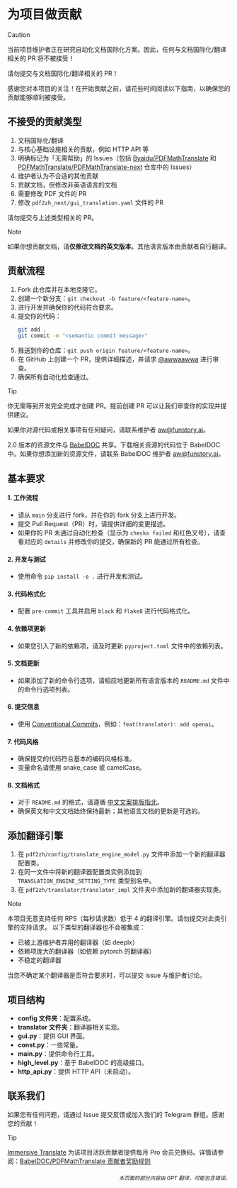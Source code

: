# 为项目做贡献

> [!CAUTION]
>
> 当前项目维护者正在研究自动化文档国际化方案。因此，任何与文档国际化/翻译相关的 PR 将不被接受！
>
> 请勿提交与文档国际化/翻译相关的 PR！

感谢您对本项目的关注！在开始贡献之前，请花些时间阅读以下指南，以确保您的贡献能够顺利被接受。

## 不接受的贡献类型

1. 文档国际化/翻译
2. 与核心基础设施相关的贡献，例如 HTTP API 等
3. 明确标记为「无需帮助」的 Issues（包括 [Byaidu/PDFMathTranslate](Byaidu/PDFMathTranslate) 和 [PDFMathTranslate/PDFMathTranslate-next](PDFMathTranslate/PDFMathTranslate-next) 仓库中的 Issues）
4. 维护者认为不合适的其他贡献
5. 贡献文档，但修改非英语语言的文档
6. 需要修改 PDF 文件的 PR
7. 修改 `pdf2zh_next/gui_translation.yaml` 文件的 PR

请勿提交与上述类型相关的 PR。

> [!NOTE]
>
> 如果你想贡献文档，请**仅修改文档的英文版本**。其他语言版本由贡献者自行翻译。

## 贡献流程

1. Fork 此仓库并在本地克隆它。
2. 创建一个新分支：`git checkout -b feature/<feature-name>`。
3. 进行开发并确保你的代码符合要求。
4. 提交你的代码：
   ```bash
   git add .
   git commit -m "<semantic commit message>"
   ```
5. 推送到你的仓库：`git push origin feature/<feature-name>`。
6. 在 GitHub 上创建一个 PR，提供详细描述，并请求 [@awwaawwa](https://github.com/awwaawwa) 进行审查。
7. 确保所有自动化检查通过。

> [!TIP]
>
> 你无需等到开发完全完成才创建 PR。提前创建 PR 可以让我们审查你的实现并提供建议。
>
> 如果你对源代码或相关事项有任何疑问，请联系维护者 aw@funstory.ai。
>
> 2.0 版本的资源文件与 [BabelDOC](https://github.com/funstory-ai/BabelDOC) 共享。下载相关资源的代码位于 BabelDOC 中。如果你想添加新的资源文件，请联系 BabelDOC 维护者 aw@funstory.ai。

## 基本要求

<h4 id="sop">1. 工作流程</h4>

   - 请从 `main` 分支进行 fork，并在你的 fork 分支上进行开发。
   - 提交 Pull Request（PR）时，请提供详细的变更描述。
   - 如果你的 PR 未通过自动化检查（显示为 `checks failed` 和红色叉号），请查看对应的 `details` 并修改你的提交，确保新的 PR 能通过所有检查。


<h4 id="开发与测试">2. 开发与测试</h4>

   - 使用命令 `pip install -e .` 进行开发和测试。


<h4 id="格式">3. 代码格式化</h4>

   - 配置 `pre-commit` 工具并启用 `black` 和 `flake8` 进行代码格式化。


<h4 id="requpdate">4. 依赖项更新</h4>

   - 如果您引入了新的依赖项，请及时更新 `pyproject.toml` 文件中的依赖列表。


<h4 id="docupdate">5. 文档更新</h4>

   - 如果添加了新的命令行选项，请相应地更新所有语言版本的 `README.md` 文件中的命令行选项列表。


<h4 id="commitmsg">6. 提交信息</h4>

   - 使用 [Conventional Commits](https://www.conventionalcommits.org/en/v1.0.0/)，例如：`feat(translator): add openai`。


<h4 id="codestyle">7. 代码风格</h4>

   - 确保提交的代码符合基本的编码风格标准。
   - 变量命名请使用 snake_case 或 camelCase。


<h4 id="doctypo">8. 文档格式</h4>

   - 对于 `README.md` 的格式，请遵循 [中文文案排版指北](https://github.com/sparanoid/chinese-copywriting-guidelines)。
   - 确保英文和中文文档始终保持最新；其他语言文档的更新是可选的。

## 添加翻译引擎

1. 在 `pdf2zh/config/translate_engine_model.py` 文件中添加一个新的翻译器配置类。
2. 在同一文件中将新的翻译器配置类实例添加到 `TRANSLATION_ENGINE_SETTING_TYPE` 类型别名中。
3. 在 `pdf2zh/translator/translator_impl` 文件夹中添加新的翻译器实现类。

> [!NOTE]
>
> 本项目无意支持任何 RPS（每秒请求数）低于 4 的翻译引擎。请勿提交对此类引擎的支持请求。
> 以下类型的翻译器也不会被集成：
> - 已被上游维护者弃用的翻译器（如 deeplx）
> - 依赖项庞大的翻译器（如依赖 pytorch 的翻译器）
> - 不稳定的翻译器
>
> 当您不确定某个翻译器是否符合要求时，可以提交 issue 与维护者讨论。

## 项目结构

- **config 文件夹**：配置系统。
- **translator 文件夹**：翻译器相关实现。
- **gui.py**：提供 GUI 界面。
- **const.py**：一些常量。
- **main.py**：提供命令行工具。
- **high_level.py**：基于 BabelDOC 的高级接口。
- **http_api.py**：提供 HTTP API（未启动）。

## 联系我们

如果您有任何问题，请通过 Issue 提交反馈或加入我们的 Telegram 群组。感谢您的贡献！

> [!TIP]
>
> [Immersive Translate](https://immersivetranslate.com) 为该项目活跃贡献者提供每月 Pro 会员兑换码。详情请参阅：[BabelDOC/PDFMathTranslate 贡献者奖励规则](https://funstory-ai.github.io/BabelDOC/CONTRIBUTOR_REWARD/)

<div align="right"> 
<h6><small>本页面的部分内容由 GPT 翻译，可能包含错误。</small></h6>